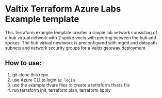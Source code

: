 # Valtix Terraform Azure Labs Example template
This Terraform example template creates a simple lab network consisting of a hub virtual network with 2 spoke vnets with peering between the hub and spokes.  The hub virtual newtwork is preconfigured with mgmt and datapath subnets and network security groups for a Valtix gateway deployment

## How to use:
1. git clone this repo
1. use Azure CLI to login ```az login```
1. use the example.tfvars files to create a terraform.tfvars file
1. run terraform init, terraform plan, terraform apply
